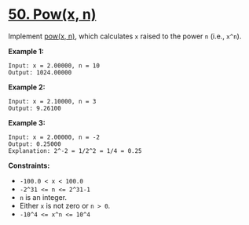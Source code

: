 # [50. Pow(x, n)](https://leetcode.com/problems/powx-n/description/?envType=study-plan-v2&envId=programming-skills)

Implement <a href="http://www.cplusplus.com/reference/valarray/pow/" target="_blank">pow(x, n)</a>, which calculates `x` raised to the power `n` (i.e., `x^n`).

**Example 1:** 

```
Input: x = 2.00000, n = 10
Output: 1024.00000
```

**Example 2:** 

```
Input: x = 2.10000, n = 3
Output: 9.26100
```

**Example 3:** 

```
Input: x = 2.00000, n = -2
Output: 0.25000
Explanation: 2^-2 = 1/2^2 = 1/4 = 0.25
```

**Constraints:** 

- `-100.0 < x < 100.0`
- `-2^31 <= n <= 2^31-1`
- `n` is an integer.
- Either `x` is not zero or `n > 0`.
- `-10^4 <= x^n <= 10^4`